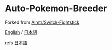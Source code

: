 # Auto-Pokemon-Breeder
Forked from [Almtr/Switch-Fightstick](https://github.com/Almtr/Switch-Fightstick)

[English](./README.md) / [日本語](./README_ja.md)

refs [日本語](./README_ja.md)
